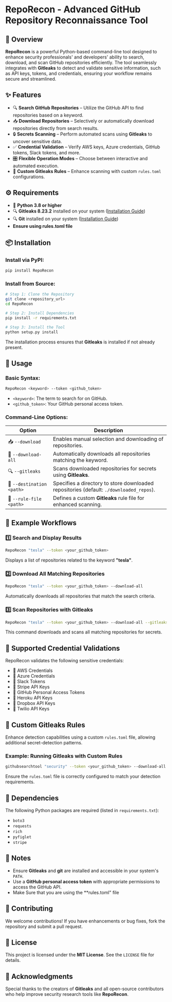 # RepoRecon - Advanced GitHub Repository Reconnaissance Tool

## 🚀 Overview

**RepoRecon** is a powerful Python-based command-line tool designed to enhance security professionals' and developers' ability to search, download, and scan GitHub repositories efficiently. The tool seamlessly integrates with **Gitleaks** to detect and validate sensitive information, such as API keys, tokens, and credentials, ensuring your workflow remains secure and streamlined.

## ✨ Features

- 🔍 **Search GitHub Repositories** – Utilize the GitHub API to find repositories based on a keyword.
- 📥 **Download Repositories** – Selectively or automatically download repositories directly from search results.
- 🔒 **Secrets Scanning** – Perform automated scans using **Gitleaks** to uncover sensitive data.
- ✅ **Credential Validation** – Verify AWS keys, Azure credentials, GitHub tokens, Slack tokens, and more.
- 🎛️ **Flexible Operation Modes** – Choose between interactive and automated execution.
- 📜 **Custom Gitleaks Rules** – Enhance scanning with custom `rules.toml` configurations.

## ⚙️ Requirements

- 🐍 **Python 3.8 or higher**
- 🔍 **Gitleaks 8.23.2** installed on your system ([Installation Guide](https://github.com/gitleaks/gitleaks/releases?page=1))
- 🔍 **Git** installed on your system ([Installation Guide](https://git-scm.com/downloads))
- **Ensure using rules.toml file**

## 📦 Installation

### Install via PyPI:
```bash
pip install RepoRecon
```

### Install from Source:
```bash
# Step 1: Clone the Repository
git clone <repository_url>
cd RepoRecon

# Step 2: Install Dependencies
pip install -r requirements.txt

# Step 3: Install the Tool
python setup.py install
```
The installation process ensures that **Gitleaks** is installed if not already present.

## 🚀 Usage

### Basic Syntax:
```bash
RepoRecon <keyword> --token <github_token>
```
- `<keyword>`: The term to search for on GitHub.
- `<github_token>`: Your GitHub personal access token.

### Command-Line Options:

| Option | Description |
|--------|-------------|
| 📥 `--download` | Enables manual selection and downloading of repositories. |
| 📂 `--download-all` | Automatically downloads all repositories matching the keyword. |
| 🔍 `--gitleaks` | Scans downloaded repositories for secrets using **Gitleaks**. |
| 📁 `--destination <path>` | Specifies a directory to store downloaded repositories (default: `./downloaded_repos`). |
| 📜 `--rule-file <path>` | Defines a custom **Gitleaks** rule file for enhanced scanning. |

## 🔄 Example Workflows

### 1️⃣ Search and Display Results
```bash
RepoRecon "tesla" --token <your_github_token>
```
Displays a list of repositories related to the keyword **"tesla"**.

### 2️⃣ Download All Matching Repositories
```bash
RepoRecon "tesla" --token <your_github_token> --download-all
```
Automatically downloads all repositories that match the search criteria.

### 3️⃣ Scan Repositories with Gitleaks
```bash
RepoRecon "tesla" --token <your_github_token> --download-all --gitleaks
```
This command downloads and scans all matching repositories for secrets.

## 🔐 Supported Credential Validations

RepoRecon validates the following sensitive credentials:

- 🔑 AWS Credentials
- 🔑 Azure Credentials
- 🔑 Slack Tokens
- 🔑 Stripe API Keys
- 🔑 GitHub Personal Access Tokens
- 🔑 Heroku API Keys
- 🔑 Dropbox API Keys
- 🔑 Twilio API Keys

## 📜 Custom Gitleaks Rules

Enhance detection capabilities using a custom `rules.toml` file, allowing additional secret-detection patterns.

### Example: Running Gitleaks with Custom Rules
```bash
githubsearchtool "security" --token <your_github_token> --download-all --gitleaks --rule-file /path/to/rules.toml
```
Ensure the `rules.toml` file is correctly configured to match your detection requirements.

## 📌 Dependencies

The following Python packages are required (listed in `requirements.txt`):

- `boto3`
- `requests`
- `rich`
- `pyfiglet`
- `stripe`

## 📢 Notes

- Ensure **Gitleaks** and **git** are installed and accessible in your system's `PATH`.
- Use a **GitHub personal access token** with appropriate permissions to access the GitHub API.
- Make Sure that you are using the **rules.toml" file

## 🤝 Contributing

We welcome contributions! If you have enhancements or bug fixes, fork the repository and submit a pull request.

## 📜 License

This project is licensed under the **MIT License**. See the `LICENSE` file for details.

## 🙏 Acknowledgments

Special thanks to the creators of **Gitleaks** and all open-source contributors who help improve security research tools like **RepoRecon**.
